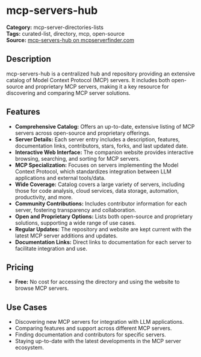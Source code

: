 # mcp-servers-hub

**Category:** mcp-server-directories-lists  
**Tags:** curated-list, directory, mcp, open-source  
**Source:** [mcp-servers-hub on mcpserverfinder.com](https://www.mcpserverfinder.com/servers/apappascs/mcp-servers-hub)

## Description
mcp-servers-hub is a centralized hub and repository providing an extensive catalog of Model Context Protocol (MCP) servers. It includes both open-source and proprietary MCP servers, making it a key resource for discovering and comparing MCP server solutions.

## Features
- **Comprehensive Catalog:** Offers an up-to-date, extensive listing of MCP servers across open-source and proprietary offerings.
- **Server Details:** Each server entry includes a description, features, documentation links, contributors, stars, forks, and last updated date.
- **Interactive Web Interface:** The companion website provides interactive browsing, searching, and sorting for MCP servers.
- **MCP Specialization:** Focuses on servers implementing the Model Context Protocol, which standardizes integration between LLM applications and external tools/data.
- **Wide Coverage:** Catalog covers a large variety of servers, including those for code analysis, cloud services, data storage, automation, productivity, and more.
- **Community Contributions:** Includes contributor information for each server, fostering transparency and collaboration.
- **Open and Proprietary Options:** Lists both open-source and proprietary solutions, supporting a wide range of use cases.
- **Regular Updates:** The repository and website are kept current with the latest MCP server additions and updates.
- **Documentation Links:** Direct links to documentation for each server to facilitate integration and use.

## Pricing
- **Free:** No cost for accessing the directory and using the website to browse MCP servers.

## Use Cases
- Discovering new MCP servers for integration with LLM applications.
- Comparing features and support across different MCP servers.
- Finding documentation and contributors for specific servers.
- Staying up-to-date with the latest developments in the MCP server ecosystem.